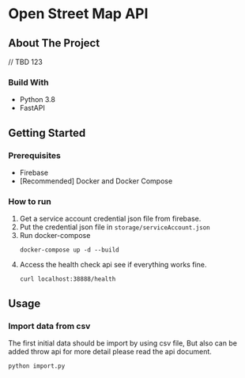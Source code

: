 # Open Street Map API

## About The Project

// TBD 123

### Build With

* Python 3.8
* FastAPI

## Getting Started

### Prerequisites

* Firebase
* [Recommended] Docker and Docker Compose

### How to run

1. Get a service account credential json file from firebase.
2. Put the credential json file in `storage/serviceAccount.json`
3. Run docker-compose
    ```shell
    docker-compose up -d --build
    ```
4. Access the health check api see if everything works fine.
    ```shell
    curl localhost:38888/health
    ```

## Usage

### Import data from csv

The first initial data should be import by using csv file, But also can be added throw api for 
more detail please read the api document.
```shell
python import.py
```
